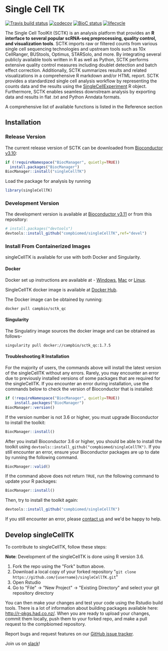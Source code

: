 # Single Cell TK

[![Travis build status](https://travis-ci.org/compbiomed/singleCellTK.svg?branch=master)](https://travis-ci.org/compbiomed/singleCellTK)
[![codecov](https://codecov.io/gh/compbiomed/singleCellTK/branch/master/graph/badge.svg)](https://codecov.io/gh/compbiomed/singleCellTK)
[![BioC status](https://www.bioconductor.org/shields/build/release/bioc/singleCellTK.svg)](https://bioconductor.org/checkResults/release/bioc-LATEST/singleCellTK)
[![lifecycle](https://img.shields.io/badge/lifecycle-stable-brightgreen.svg)](https://www.tidyverse.org/lifecycle/#stable)


The Single Cell ToolKit (SCTK) is an analysis platform that provides an <b> R interface to 
several popular scRNA-seq preprocessing, quality control, and visualization tools</b>. SCTK imports
raw or filtered counts from various single cell sequencing technologies 
and upstream tools such as 10x CellRanger, BUStools, Optimus, STARSolo, and more. By integrating several publicly available tools written in R as well as Python, SCTK performs extensive quality control measures including doublet detection and batch effect correction. Additionally, SCTK summarizes results and related visualizations in a comprehensive R markdown and/or HTML report. SCTK provides a standardized single cell analysis workflow by representing the counts data and the results using the [SingleCellExperiment](https://www.bioconductor.org/packages/release/bioc/html/SingleCellExperiment.html) R object. Furthermore, SCTK enables seamless downstream analysis by exporting data and results in flat .txt and Python Anndata formats.

A comprehensive list of available functions is listed in the Reference section

## Installation

### Release Version

The current release version of SCTK can be downloaded from
[Bioconductor v3.10](https://bioconductor.org/packages/release/bioc/html/singleCellTK.html):

```r
if (!requireNamespace("BiocManager", quietly=TRUE))
  install.packages("BiocManager")
BiocManager::install("singleCellTK")
```

Load the package for analysis by running

```r 
library(singleCellTK)
```

### Development Version

The development version is available at
[Bioconductor v3.11](https://bioconductor.org/packages/devel/bioc/html/singleCellTK.html)
or from this repository:

```r
# install.packages("devtools")
devtools::install_github("compbiomed/singleCellTK",ref="devel")
```

### Install From Containerized Images

singleCellTK is available for use with both Docker and Singularity.

#### Docker

Docker set up instructions are available at - [Windows](https://docs.docker.com/docker-for-windows/), [Mac](https://docs.docker.com/docker-for-mac/) or [Linux](https://runnable.com/docker/install-docker-on-linux).

SingleCellTK docker image is available at [Docker Hub](https://hub.docker.com/r/campbio/sctk_qc).

The Docker image can be obtained by running:

```
docker pull campbio/sctk_qc
```


#### Singularity

The Singulatiry image sources the docker image and can be obtained as follows- 

```
singularity pull docker://campbio/sctk_qc:1.7.5
```

#### Troubleshooting R Installation

For the majority of users, the commands above will install the latest version
of the singleCellTK without any errors. Rarely, you may encounter an error due
to previously installed versions of some packages that are required for the
singleCellTK. If you encounter an error during installation, use the commands
below to check the version of Bioconductor that is installed:

```r
if (!requireNamespace("BiocManager", quietly=TRUE))
    install.packages("BiocManager")
BiocManager::version()
```

If the version number is not 3.6 or higher, you must upgrade Bioconductor to
install the toolkit:

```r
BiocManager::install()
```

After you install Bioconductor 3.6 or higher, you should be able to install the
toolkit using `devtools::install_github("compbiomed/singleCellTK")`. If you
still encounter an error, ensure your Bioconductor packages are up to date by
running the following command.

```r
BiocManager::valid()
```

If the command above does not return `TRUE`, run the following command to
update your R packages:

```r
BiocManager::install()
```

Then, try to install the toolkit again:

```r
devtools::install_github("compbiomed/singleCellTK")
```

If you still encounter an error, please [contact us](mailto:camp@bu.edu) and
we'd be happy to help.

## Develop singleCellTK

To contribute to singleCellTK, follow these steps:

__Note__: Development of the singleCellTK is done using R version 3.6.

1. Fork the repo using the "Fork" button above.
2. Download a local copy of your forked repository "```git clone https://github.com/{username}/singleCellTK.git```"
3. Open Rstudio
4. Go to "File" -> "New Project" -> "Existing Directory" and select your git repository directory

You can then make your changes and test your code using the Rstudio build tools.
There is a lot of information about building packages available here: http://r-pkgs.had.co.nz/.
When you are ready to upload your changes, commit them locally, push them to your
forked repo, and make a pull request to the compbiomed repository.

Report bugs and request features on our [GitHub issue tracker](https://github.com/compbiomed/singleCellTK/issues).

Join us on [slack](https://compbiomed.slack.com/)!

